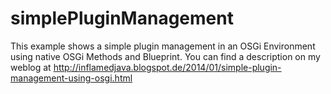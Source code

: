 simplePluginManagement
======================

This example shows a simple plugin management in an OSGi Environment using native OSGi Methods and Blueprint. You can find a description on my weblog at http://inflamedjava.blogspot.de/2014/01/simple-plugin-management-using-osgi.html
